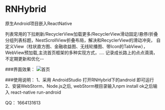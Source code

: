# RNHybrid
原生Android项目嵌入ReactNative


列表常用的下拉刷新/RecyclerView加载更多/RecyclerView滑动固定/悬停/折叠分组列表标题，NestScrollView折叠布局，解决和RecyclerView的滑动冲突， 自定义View（柱状直方图、金融收益图、无线轮播图、带Icon的TabView），WebView预加载,主流首页框架的多种实现方式，.... 记录成长路上的点点滴滴，不定期更新和优化--

###界面效果：
![首页](https://github.com/NIUDONG2015/RNHybrid/tree/master/android/gif/home.png "在这里输入图片标题")


###使用说明：
1、采用 AndroidStudio 打开RNHybrid下的android 即可运行
2、安装WebStorm、Node.js之后, webStorm根目录输入npm install  ok之后输入  react-native run-android


QQ： 1664131613
